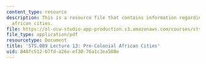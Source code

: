 ```yaml
---
content_type: resource
description: This is a resource file that contains information regarding lecture 13pre-colonial
  african cities.
file: https://ol-ocw-studio-app-production.s3.amazonaws.com/courses/sts-089-technology-and-innovation-in-africa-fall-2014/848fc512b7fda26eef3076a1c3ea508e_MITSTS_089F14_Lecture13.pdf
file_type: application/pdf
resourcetype: Document
title: 'STS.089 Lecture 13: Pre-Colonial African Cities'
uid: 848fc512-b7fd-a26e-ef30-76a1c3ea508e
---
```

